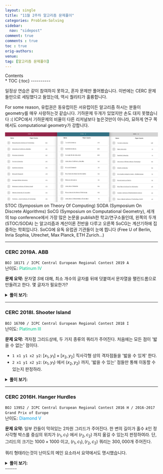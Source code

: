 ```yaml
---
layout: single
title: "11월 2주차 알고리즘 문제풀이"
categories: Problem-Solving
sidebar:
  nav: "sidepost"
comment: true
comments : true
toc : true
orig-authors: 
venue: 
tag: [알고리즘 문제풀이] 
---
```


<div id="toc">
Contents
</div>
* TOC
{:toc}
----------

일정상 연습은 같이 참여하지 못하고, 혼자 문제만 풀어봤습니다. 이번에는 CERC 문제들만으로 세팅했다고 들었는데, 역시 퀄리티가 훌륭합니다. 

For some reason, 유럽권은 동유럽이든 서유럽이든 알고리즘 하시는 분들이 geometry를 매우 사랑하는것 같습니다. 기하문제 두개가 있었지만 손도 대지 못했습니다 :( 
ICPC에서 기하문제의 비율이 다른 리저널보다 높은것만이 아니라, 묘하게 연구 쪽에서도 computational geometry가 강합니다. 

![picture 1](../../images/d4ee94d0e1007229cff0b9aad086998393efdd3d1b45789d2a1f9b7148cef7ff.png)  
STOC (Symposium on Theory Of Computing) SODA (Symposium On Discrete Algorithms) SoCG (Symposium on Computational Geometry), 세개의 top conference에서 가장 많은 논문을 publish한 학교/연구소들인데, 왼쪽의 두개 (STOC/SODA) 는 알고리즘과 계산이론 전반을 다루고 오른쪽 SoCG는 계산기하에 집중하는 학회입니다. SoCG에 유독 유럽권 기관들이 눈에 띕니다 (Free U of Berlin, Inria Sophia, Utrechet, Max Planck, ETH Zurich...) 

------
### CERC 2019A. ABB
`BOJ 18171 / ICPC Central European Regional Contest 2019 A`  
난이도: <span style="color: rgb(0, 199, 139);">Platinum IV</span> 

**문제 요약:** 문자열 $S$에 대해, 최소 개수의 글자를 뒤에 덧붙여서 문자열을 팰린드롬으로 만들려고 한다. 몇 글자가 필요한가?

<details markdown='1'>
<summary><b>풀이 보기:</b></summary>
문자열 $S$가 어떤 문자열 $A$ 와 팰린드롬 $P$ 에 대해 $S = A + P$ 라면, $\abs{A}$ 만큼을 뒤에 덧붙여 $A + P + rev(A)$ 를 만들면 됩니다. 

이러한 $A$가 최대한 짧아야 하므로, 반대로 $P$가 최대한 길어야 합니다. 따라서, Manacher's Algorithm으로 $S$의 모든 극대 팰린드롬 부분문자열을 찾고, 그것들 중 $S$의 맨 뒤까지 닿는 최대 길이의 팰린드롬이 무엇인지를 판정하면 충분합니다. $O(\abs{S})$ 에 해결할 수 있습니다. 
</details>

------
### CERC 2018I. Shooter Island
`BOJ 16700 / ICPC Central European Regional Contest 2018 I`  
난이도: <span style="color: rgb(0, 199, 139);">Platinum III</span> 

**문제 요약:** 격자점 그리드상에, 두 가지 종류의 쿼리가 주어진다. 처음에는 모든 점이 '밟을 수 없는' 점이다.
- `1 x1 y1 x2 y2`: $[x_1, y_1] \times [x_2, y_2]$ 직사각형 상의 격자점들을 '밟을 수 있게' 한다. 
- `2 x1 y1 x2 y2`: $(x_1, y_1)$ 에서 $(x_2, y_2)$ 까지, '밟을 수 있는' 점들만 통해 이동할 수 있는지 판정하라. 

<details markdown='1'>
<summary><b>풀이 보기:</b></summary>
$R \times C$ 칸의 Union-Find를 유지할 수 있다면, 쉽게 풀 수 있습니다. 여기서 문제는 1번 쿼리 한번에 $O(RC)$ 시간을 써서는 복잡도를 맞출 수 없다는 점입니다.

한개당 $C$칸을 관리하는, $R$개의 Union find 자료구조를 추가로 관리하면, 이미 합쳐진 segment를 건너뛰면서 합칠 수 있습니다. 
- 문제를 1차원으로 줄여서 생각해 보면, $[l, r]$ 사이 점을 모두 합치는 쿼리가 여러 개 주어지고 이걸 빨리 처리하는 문제가 되며,
- 항상 맨 오른쪽의 값을 루트로 하도록 합니다. 이때, 본 노드를 다시 보지 않도록 잘 처리하면 됩니다. 
- 말로 쓰기는 어려운데... 예를 들어, $[3, 5]$ 를 먼저 합치고, $[1, 6]$ 을 합친다면,  
    - $p(3) = 4, p(4) = 5$ 로 만들고
    - $p(1) = 2$ 로 만든 다음, $p(2)$ 는 find(3) 을 수행해서 $p(2)$ 를 5로 만들고 넘어갑니다. 
    - $p(5) = 6$으로 만들고 끝냅니다.
- 이 과정에서 Path compression만 쓰면, 복잡도를 합리적으로 관리할 수 있습니다.
- 맨 오른쪽의 값을 루트로 고정함에 따라, size나 rank에 따른 Union find를 할 수 없지만, 이 문제에서는 상관이 없습니다.

이 테크닉은 [2022년 서강대학교 프로그래밍 대회](https://www.acmicpc.net/problem/26087) 에서 저는 (검수하면서) 처음 알게 되었는데, 꽤 재밌는 테크닉인것 같습니다. 잘 알려져 있는지는...잘 모르겠습니다. 

여담으로, Path compression'만' 사용하면, 쿼리당 amortized $O(\log n)$ 시간에 작동함이 알려져 있습니다. 
PS 세팅에서, $\log n$ 와 $\alpha(n)$을 구분해낼수있는 문제가 있는지는 잘 모르겠습니다. 어쩌면 모든 UF문제를 사실 path compression 하나로 뚫을수 있을지도 모르겠습니다. 
</details>

------

### CERC 2016H. Hanger Hurdles
`BOJ 13952 / ICPC Central European Regional Contest 2016 H / 2016-2017 Grand Prix of Europe`  
난이도: <span style="color: rgb(0, 158, 229);">Diamond V</span> 

**문제 요약:** 일부 칸들이 막혀있는 2차원 그리드가 주어진다. 한 변의 길이가 홀수 $k$인 정사각형 박스를 중심의 위치가 $(r_1, c_1)$ 에서 $(r_2, c_2)$ 까지 옮길 수 있는지 판정하여라. 
단, 그리드의 크기는 $1000 \times 1000$ 이고, $(r_1, c_1), (r_2, c_2)$ 쿼리는 $300,000$개 주어진다.  

쿼리 형태라는것이 난이도의 메인 요소라서 요약에서도 명시했습니다. 

<details markdown='1'>
<summary><b>풀이 보기:</b></summary>
변의 길이가 홀수인 박스가 있을 때, 이 박스가 $(r, c)$를 밑면의 중심으로 한다면 이를 "$(r, c)$ 위에 있다" 라고 부르겠습니다. 이하, $N$ 은 그리드의 변길이 (1000), $Q$는 쿼리의 개수 (30만) 입니다. 

쿼리가 한 개만 주어진다고 생각하면, 다음과 같이 문제를 풀 수 있습니다. 
- 각 칸에 대해, "가장 가까운 막혀 있는 칸" 이 어디인지를 알면, 이 칸 위에 올 수 있는 박스의 최대 크기를 알 수 있습니다. 
- 모든 칸에 대해, 이 칸 위에 올 수 있는 박스의 최대 크기를 안다는 것은, 자연수가 쓰여 있는 2차원 그리드가 주어지고, 값이 $k$ 이상인 점들만 밟으면서 $(r_1, c_1)$ 에서 $(r_2, c_2)$ 까지 이동할 수 있는지 판단하는 문제입니다. 
- 이 문제는 그래프로 만들고 직접 탐색을 하면 쉽게 풀 수 있습니다.
- 각 칸에 대해 가장 가까운 막힌칸을 찾는 작업은, 반대로 막힌 칸들로부터 시작해서 BFS를 돌면 쉽게 할 수 있습니다. 

즉, 이 작업은 $O(N^2)$ 시간에 모두 수행할 수 있습니다. 그러나 $O(N^2 Q)$ 로는 시간제한을 통과할 수 없습니다. 

시간 복잡도를 낮추기 위해서는, 병렬 이분 탐색을 생각할 수 있습니다. 
1) 쿼리 문제이고, 각 쿼리를 오프라인으로 처리할 수 있으며
2) 각 쿼리를 이분탐색으로 처리할 수 있기 때문입니다.

병렬 이분 탐색에 대해서는 [kks227님의 블로그 글](https://blog.naver.com/kks227/221410398513) 이 매우 쉽게 소개하고 있습니다. 
요점은 각 쿼리에 대해 [lo, hi] 값을 관리하면서, 한번 도는 사이에 모든 쿼리에 대해 업데이트하는 것입니다. 

한 쿼리를 이분 탐색하는 방법을 생각해 봅시다. 큰 박스가 올라갈 수 있는 (값이 큰) 칸부터 추가하면서, 
- $t$의 크기를 허용하는 칸을 모두 추가하고
- 현재 밟을 수 있는 칸들 중, 인접한 칸들 간에 유니온-파인드로 서로 연결되어 있음을 표시하면
- 각 쿼리마다 유니온-파인드를 이용, $s\to t$ 도달가능한지 판정할 수 있습니다. 
  
여기에 병렬 이분 탐색을 적용하여 전체를 $O(QN\log N)$ 시간에 풀 수 있고, 이 값이 조금 커 보이지만 제한시간이 8초이므로 통과할 수 있습니다. 
</details>
------

